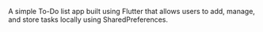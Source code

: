 
A simple To-Do list app built using Flutter that allows users to add, manage, and store tasks locally using SharedPreferences.
